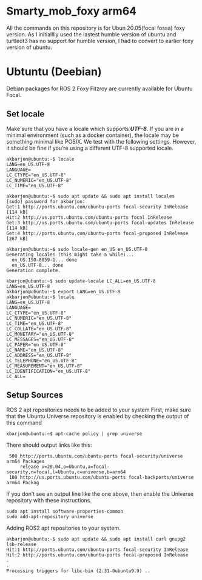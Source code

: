 # Smarty_mob_foxy arm64
All the commands on this repository is for Ubun 20.05(focal fossa) foxy version. As I initialllly used the lastest humble version of ubuntu and turtleot3 has no support for humble version, I had to convert to earlier foxy version of ubuntu.


# Ubtuntu (Deebian)
Debian packages for ROS 2 Foxy Fitzroy are currently available for Ubuntu Focal.


## Set locale
Make sure that you have a locale which supports ***UTF-8***. If you are in a minimal environment (such as a docker container), the locale may be something minimal like POSIX. We test with the following settings. However, it should be fine if you’re using a different UTF-8 supported locale.

```
akbarjon@ubuntu:~$ locale
LANG=en_US.UTF-8
LANGUAGE=
LC_CTYPE="en_US.UTF-8"
LC_NUMERIC="en_US.UTF-8"
LC_TIME="en_US.UTF-8"
```

```
akbarjon@ubuntu:~$ sudo apt update && sudo apt install locales
[sudo] password for akbarjon: 
Get:1 http://ports.ubuntu.com/ubuntu-ports focal-security InRelease [114 kB]
Hit:2 http://us.ports.ubuntu.com/ubuntu-ports focal InRelease             
Get:3 http://us.ports.ubuntu.com/ubuntu-ports focal-updates InRelease [114 kB]
Get:4 http://ports.ubuntu.com/ubuntu-ports focal-proposed InRelease [267 kB]
```

```
akbarjon@ubuntu:~$ sudo locale-gen en_US en_US.UTF-8
Generating locales (this might take a while)...
  en_US.ISO-8859-1... done
  en_US.UTF-8... done
Generation complete.
```

```
kbarjon@ubuntu:~$ sudo update-locale LC_ALL=en_US.UTF-8 LANG=en_US.UTF-8
akbarjon@ubuntu:~$ export LANG=en_US.UTF-8
akbarjon@ubuntu:~$ locale
LANG=en_US.UTF-8
LANGUAGE=
LC_CTYPE="en_US.UTF-8"
LC_NUMERIC="en_US.UTF-8"
LC_TIME="en_US.UTF-8"
LC_COLLATE="en_US.UTF-8"
LC_MONETARY="en_US.UTF-8"
LC_MESSAGES="en_US.UTF-8"
LC_PAPER="en_US.UTF-8"
LC_NAME="en_US.UTF-8"
LC_ADDRESS="en_US.UTF-8"
LC_TELEPHONE="en_US.UTF-8"
LC_MEASUREMENT="en_US.UTF-8"
LC_IDENTIFICATION="en_US.UTF-8"
LC_ALL=
```

## Setup Sources
ROS 2 apt repositories needs to be added to your system
First, make sure that the Ubuntu Universe repository is enabled by checking the output of this command
```
kbarjon@ubuntu:~$ apt-cache policy | grep universe
```
There should output links like this:
```
 500 http://ports.ubuntu.com/ubuntu-ports focal-security/universe arm64 Packages
     release v=20.04,o=Ubuntu,a=focal-security,n=focal,l=Ubuntu,c=universe,b=arm64
 100 http://us.ports.ubuntu.com/ubuntu-ports focal-backports/universe arm64 Packag
 ```
 If you don’t see an output line like the one above, then enable the Universe repository with these instructions.
 ```
sudo apt install software-properties-common
sudo add-apt-repository universe
```

Adding ROS2 apt repositories to your system.
```
akbarjon@ubuntu:~$ sudo apt update && sudo apt install curl gnupg2 lsb-release
Hit:1 http://ports.ubuntu.com/ubuntu-ports focal-security InRelease     
Hit:2 http://ports.ubuntu.com/ubuntu-ports focal-proposed InRelease     
.
.
Processing triggers for libc-bin (2.31-0ubuntu9.9) ..
```
 
